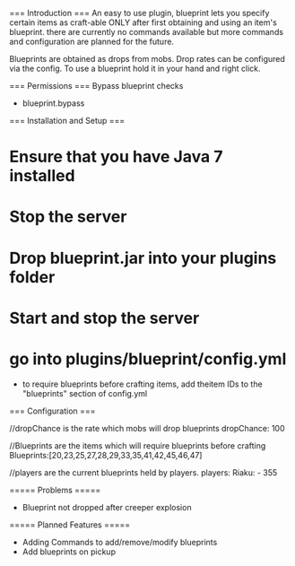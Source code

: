 === Introduction ===
An easy to use plugin, blueprint lets you specify certain items as craft-able
 ONLY after first obtaining and using an item's blueprint. there are currently no commands available but more commands and configuration are planned for the future.

Blueprints are obtained as drops from mobs. Drop rates can be configured via the config.
To use a blueprint hold it in your hand and right click.

=== Permissions ===
Bypass blueprint checks
- blueprint.bypass


=== Installation and Setup ===
# Ensure that you have Java 7 installed
# Stop the server
# Drop blueprint.jar into your plugins folder
# Start and stop the server
# go into plugins/blueprint/config.yml
* to require blueprints before crafting items, add theitem IDs to the "blueprints" section of config.yml

=== Configuration ===

//dropChance is the rate which mobs will drop blueprints
dropChance: 100

//Blueprints are the items which will require blueprints before crafting
Blueprints:[20,23,25,27,28,29,33,35,41,42,45,46,47]

//players are the current blueprints held by players. 
players:
  Riaku:
    - 355

===== Problems =====
* Blueprint not dropped after creeper explosion

===== Planned Features =====
* Adding Commands to add/remove/modify blueprints
* Add blueprints on pickup
